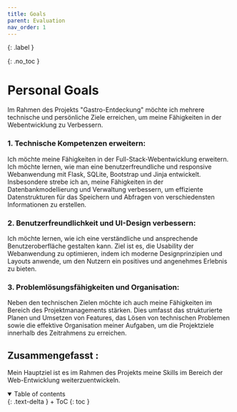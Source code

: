 ```yaml
---
title: Goals
parent: Evaluation
nav_order: 1
---
```


{: .label }


{: .no_toc }
# Personal Goals 

Im Rahmen des Projekts "Gastro-Entdeckung" möchte ich mehrere technische und persönliche Ziele erreichen, um meine Fähigkeiten in der Webentwicklung zu Verbessern.

### 1. Technische Kompetenzen erweitern:
Ich möchte meine Fähigkeiten in der Full-Stack-Webentwicklung erweitern. Ich möchte lernen, wie man eine benutzerfreundliche und responsive Webanwendung mit Flask, SQLite, Bootstrap und Jinja entwickelt. Insbesondere strebe ich an, meine Fähigkeiten in der Datenbankmodellierung und Verwaltung verbessern, um effiziente Datenstrukturen für das Speichern und Abfragen von verschiedensten Informationen zu erstellen.

### 2. Benutzerfreundlichkeit und UI-Design verbessern:
Ich möchte lernen, wie ich eine verständliche und ansprechende Benutzeroberfläche gestalten kann. Ziel ist es, die Usability der Webanwendung zu optimieren, indem ich moderne Designprinzipien und Layouts anwende, um den Nutzern ein positives und angenehmes Erlebnis zu bieten.

### 3. Problemlösungsfähigkeiten und Organisation:
Neben den technischen Zielen möchte ich auch meine Fähigkeiten im Bereich des Projektmanagements stärken. Dies umfasst das strukturierte Planen und Umsetzen von Features, das Lösen von technischen Problemen sowie die effektive Organisation meiner Aufgaben, um die Projektziele innerhalb des Zeitrahmens zu erreichen.

## Zusammengefasst : 
Mein Hauptziel ist es im Rahmen des Projekts meine Skills im Bereich der Web-Entwicklung weiterzuentwickeln.
<details open markdown="block">
{: .text-delta }
<summary>Table of contents</summary>
+ ToC
{: toc }
</details>
